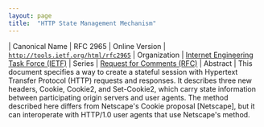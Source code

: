 ```yaml
---
layout: page
title:  "HTTP State Management Mechanism"
---
```


| Canonical Name | RFC 2965
| Online Version | [`http://tools.ietf.org/html/rfc2965`](http://tools.ietf.org/html/rfc2965)
| Organization | [Internet Engineering Task Force (IETF)](..)
| Series | [Request for Comments (RFC)](..)
| Abstract | This document specifies a way to create a stateful session with Hypertext Transfer Protocol (HTTP) requests and responses. It describes three new headers, Cookie, Cookie2, and Set-Cookie2, which carry state information between participating origin servers and user agents. The method described here differs from Netscape's Cookie proposal [Netscape], but it can interoperate with HTTP/1.0 user agents that use Netscape's method.